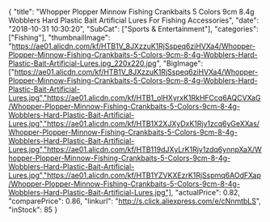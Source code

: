{
	"title": "Whopper Plopper Minnow Fishing Crankbaits 5 Colors 9cm 8.4g Wobblers Hard Plastic Bait Artificial Lures For Fishing Accessories",
	"date": "2018-10-31 10:30:20",
	"SubCat": ["Sports & Entertainment"],
	"categories": ["Fishing"],
	"thumbnailImage": "https://ae01.alicdn.com/kf/HTB1V_8JXzzuK1RjSspeq6ziHVXa4/Whopper-Plopper-Minnow-Fishing-Crankbaits-5-Colors-9cm-8-4g-Wobblers-Hard-Plastic-Bait-Artificial-Lures.jpg_220x220.jpg",
	"BigImage": ["https://ae01.alicdn.com/kf/HTB1V_8JXzzuK1RjSspeq6ziHVXa4/Whopper-Plopper-Minnow-Fishing-Crankbaits-5-Colors-9cm-8-4g-Wobblers-Hard-Plastic-Bait-Artificial-Lures.jpg","https://ae01.alicdn.com/kf/HTB1_olHXyrxK1RkHFCcq6AQCVXaG/Whopper-Plopper-Minnow-Fishing-Crankbaits-5-Colors-9cm-8-4g-Wobblers-Hard-Plastic-Bait-Artificial-Lures.jpg","https://ae01.alicdn.com/kf/HTB1X2XJXyDxK1Rjy1zcq6yGeXXas/Whopper-Plopper-Minnow-Fishing-Crankbaits-5-Colors-9cm-8-4g-Wobblers-Hard-Plastic-Bait-Artificial-Lures.jpg","https://ae01.alicdn.com/kf/HTB119dJXyLrK1Rjy1zdq6ynnpXaX/Whopper-Plopper-Minnow-Fishing-Crankbaits-5-Colors-9cm-8-4g-Wobblers-Hard-Plastic-Bait-Artificial-Lures.jpg","https://ae01.alicdn.com/kf/HTB1YZVKXEzrK1RjSspmq6AOdFXap/Whopper-Plopper-Minnow-Fishing-Crankbaits-5-Colors-9cm-8-4g-Wobblers-Hard-Plastic-Bait-Artificial-Lures.jpg"],
	"actualPrice": 0.82,
	"comparePrice": 0.86,
	"linkurl": "http://s.click.aliexpress.com/e/cNnmtbLS",
	"inStock": 85
}

